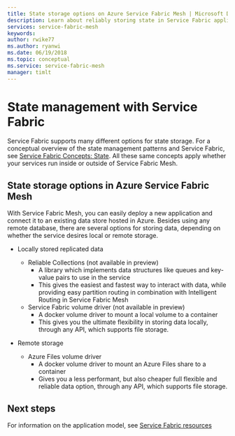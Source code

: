 ```yaml
---
title: State storage options on Azure Service Fabric Mesh | Microsoft Docs
description: Learn about reliably storing state in Service Fabric applications running on Azure Service Fabric Mesh.
services: service-fabric-mesh
keywords:  
author: rwike77
ms.author: ryanwi
ms.date: 06/19/2018
ms.topic: conceptual
ms.service: service-fabric-mesh
manager: timlt
---
```

# State management with Service Fabric
Service Fabric supports many different options for state storage. For a conceptual overview of the state management patterns and Service Fabric, see [Service Fabric Concepts: State](/azure/service-fabric/service-fabric-concepts-state). All these same concepts apply whether your services run inside or outside of Service Fabric Mesh. 

## State storage options in Azure Service Fabric Mesh
With Service Fabric Mesh, you can easily deploy a new application and connect it to an existing data store hosted in Azure. Besides using any remote database, there are several options for storing data, depending on whether the service desires local or remote storage. 

* Locally stored replicated data
  * Reliable Collections (not available in preview)
    * A library which implements data structures like queues and key-value pairs to use in the service
    * This gives the easiest and fastest way to interact with data, while providing easy partition routing in combination with Intelligent Routing in Service Fabric Mesh
  * Service Fabric volume driver (not available in preview)
    * A docker volume driver to mount a local volume to a container
    * This gives you the ultimate flexibility in storing data locally, through any API, which supports file storage.

* Remote storage
  * Azure Files volume driver
    * A docker volume driver to mount an Azure Files share to a container
    * Gives you a less performant, but also cheaper full flexible and reliable data option, through any API, which supports file storage.

## Next steps

For information on the application model, see [Service Fabric resources](service-fabric-mesh-service-fabric-resources.md)